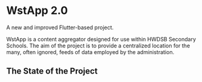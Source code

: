 # WstApp 2.0

A new and improved Flutter-based project.

WstApp is a content aggregator designed for use within HWDSB Secondary Schools. The aim of the project is to provide a centralized location for the many, often ignored, feeds of data employed by the administration.

## The State of the Project

